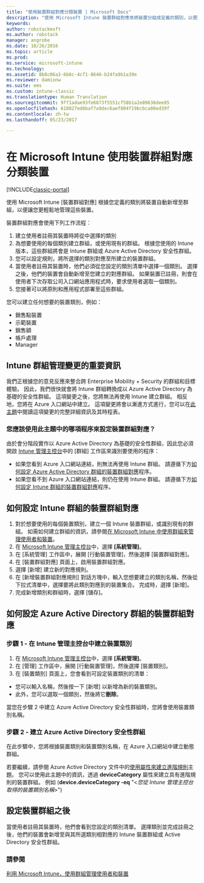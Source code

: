 ```yaml
---
title: "使用裝置群組對應分類裝置 | Microsoft Docs"
description: "使用 Microsoft Intune 裝置群組對應來將裝置分組成定義的類別，以便讓您更輕鬆地管理那些裝置。"
keywords: 
author: robstackmsft
ms.author: robstack
manager: angrobe
ms.date: 10/26/2016
ms.topic: article
ms.prod: 
ms.service: microsoft-intune
ms.technology: 
ms.assetid: 8b8c06a3-6b6c-4cf1-8646-b24fa9b1a39e
ms.reviewer: damionw
ms.suite: ems
ms.custom: intune-classic
ms.translationtype: Human Translation
ms.sourcegitcommit: 9ff1adae93fe6873f5551cf58b1a2e89638dee85
ms.openlocfilehash: 618827ed6baf7a9dec6aef804f19bcbca08ed39f
ms.contentlocale: zh-tw
ms.lasthandoff: 05/23/2017

---
```


# <a name="categorize-devices-with-device-group-mapping-in-microsoft-intune"></a>在 Microsoft Intune 使用裝置群組對應分類裝置

[!INCLUDE[classic-portal](../includes/classic-portal.md)]

使用 Microsoft Intune [裝置群組對應] 根據您定義的類別將裝置自動新增至群組，以便讓您更輕鬆地管理這些裝置。 

裝置群組對應會使用下列工作流程︰
1. 建立使用者註冊其裝置時將從中選擇的類別
2. 為想要使用的每個類別建立群組，或使用現有的群組。 根據您使用的 Intune 版本，這些群組將會是 Intune 群組或 Azure Active Directory 安全性群組。
2. 您可以設定規則，將所選擇的類別對應至所建立的裝置群組。
3. 當使用者註冊其裝置時，他們必須從您設定的類別清單中選擇一個類別。 選擇之後，他們的裝置會自動新增至您建立的對應群組。 如果裝置已註冊，則會在使用者下次存取公司入口網站應用程式時，要求使用者選取一個類別。
4. 您接著可以將原則和應用程式部署至這些群組。

您可以建立任何想要的裝置類別，例如：
* 銷售點裝置
* 示範裝置
* 銷售額
* 帳戶處理
* Manager

## <a name="important-information-about-a-change-in-group-management-for-intune"></a>Intune 群組管理變更的重要資訊

我們正根據您的意見反應來整合跨 Enterprise Mobility + Security 的群組和目標體驗。 因此，我們很快就會將 Intune 群組轉換成以 Azure Active Directory 為基礎的安全性群組。 這項變更之後，您將無法再使用 Intune 建立群組。 相反地，您將在 Azure 入口網站中建立。 這項變更將會以漸進方式進行，您可以在[此主題](use-groups-to-manage-users-and-devices-with-microsoft-intune.md)中閱讀這項變更的完整詳細資訊及其時程表。

### <a name="which-procedure-in-this-topic-should-you-use-to-configure-device-group-mapping"></a>您應該使用此主題中的哪項程序來設定裝置群組對應？

由於會分階段實作以 Azure Active Directory 為基礎的安全性群組，因此您必須開啟 [Intune 管理主控台](https://manage.microsoft.com)中的 [群組] 工作區來識別要使用的程序：

-  如果您看到 Azure 入口網站連結，則無法再使用 Intune 群組。 請遵循下方[如何設定 Azure Active Directory 群組的裝置群組對應](/intune-classic/deploy-use/categorize-devices-with-device-group-mapping-in-microsoft-intune#how-to-configure-device-group-mapping-for-azure-active-directory-groups)程序。
-  如果您看不到 Azure 入口網站連結，則仍在使用 Intune 群組。 請遵循下方[如何設定 Intune 群組的裝置群組對應](/intune-classic/deploy-use/categorize-devices-with-device-group-mapping-in-microsoft-intune#how-to-configure-device-group-mapping-for-intune-groups)程序。

## <a name="how-to-configure-device-group-mapping-for-intune-groups"></a>如何設定 Intune 群組的裝置群組對應
1. 對於想要使用的每個裝置類別，建立一個 Intune 裝置群組，或識別現有的群組。 如需如何建立群組的資訊，請參閱[在 Microsoft Intune 中使用群組來管理使用者和裝置](use-groups-to-manage-users-and-devices-with-microsoft-intune.md)。
2. 在 [Microsoft Intune 管理主控台](https://manage.microsoft.com)中，選擇 **[系統管理]**。
3. 在 [系統管理] 工作區中，展開 [行動裝置管理]，然後選擇 [裝置群組對應]。
4. 在 [裝置群組對應] 頁面上，啟用裝置群組對應。
5. 選擇 [新增] 建立新的對應規則。
6. 在 [新增裝置群組對應規則] 對話方塊中，輸入您想要建立的類別名稱，然後從下拉式清單中，選擇要將此類別對應到的裝置集合。 完成時，選擇 [新增]。
7. 完成新增類別和群組時，選擇 [儲存]。



## <a name="how-to-configure-device-group-mapping-for-azure-active-directory-groups"></a>如何設定 Azure Active Directory 群組的裝置群組對應

### <a name="step-1---create-device-categories-in-the-intune-administration-console"></a>步驟 1 - 在 Intune 管理主控台中建立裝置類別
1. 在 [Microsoft Intune 管理主控台](https://manage.microsoft.com)中，選擇 **[系統管理]**。
3. 在 [管理] 工作區中，展開 [行動裝置管理]，然後選擇 [裝置類別]。
4. 在 [裝置類別] 頁面上，您會看到可設定裝置類別的清單： 
- 您可以輸入名稱，然後按一下 [新增] 以新增為新的裝置類別。
- 此外，您可以選取一個類別，然後將它**刪除**。

當您在步驟 2 中建立 Azure Active Directory 安全性群組時，您將會使用裝置類別名稱。

### <a name="step-2---create-azure-active-directory-security-groups"></a>步驟 2 - 建立 Azure Active Directory 安全性群組

在此步驟中，您將根據裝置類別和裝置類別名稱，在 Azure 入口網站中建立動態群組。

若要繼續，請參閱 Azure Active Directory 文件中的[使用屬性來建立進階規則](https://azure.microsoft.com/documentation/articles/active-directory-accessmanagement-groups-with-advanced-rules/#using-attributes-to-create-rules-for-device-objects)主題。
您可以使用此主題中的資訊，透過 **deviceCategory** 屬性來建立具有進階規則的裝置群組。
例如 (**device.deviceCategory -eq** "<*您從 Intune 管理主控台取得的裝置類別名稱*>")


## <a name="after-you-configure-device-groups"></a>設定裝置群組之後

當使用者註冊其裝置時，他們會看到您設定的類別清單。 選擇類別並完成註冊之後，他們的裝置會新增至與其所選類別相對應的 Intune 裝置群組或 Active Directory 安全性群組。

### <a name="see-also"></a>請參閱
[利用 Microsoft Intune，使用群組管理使用者和裝置](use-groups-to-manage-users-and-devices-with-microsoft-intune.md)

